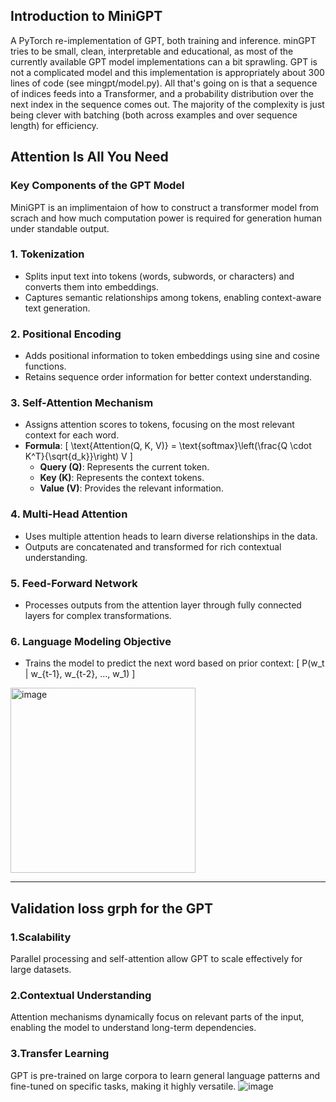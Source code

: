 ## Introduction to MiniGPT
A PyTorch re-implementation of GPT, both training and inference. minGPT tries to be small, clean, interpretable and educational, as most of the currently available GPT model implementations can a bit sprawling. GPT is not a complicated model and this implementation is appropriately about 300 lines of code (see mingpt/model.py). All that's going on is that a sequence of indices feeds into a Transformer, and a probability distribution over the next index in the sequence comes out. The majority of the complexity is just being clever with batching (both across examples and over sequence length) for efficiency.

## Attention Is All You Need
### Key Components of the GPT Model

MiniGPT is an implimentaion of how to construct a transformer model from scrach and how much computation power is required for generation human under standable output. 

### 1. Tokenization
- Splits input text into tokens (words, subwords, or characters) and converts them into embeddings.
- Captures semantic relationships among tokens, enabling context-aware text generation.

### 2. Positional Encoding
- Adds positional information to token embeddings using sine and cosine functions.
- Retains sequence order information for better context understanding.

### 3. Self-Attention Mechanism
- Assigns attention scores to tokens, focusing on the most relevant context for each word.
- **Formula**: 
  \[
  \text{Attention(Q, K, V)} = \text{softmax}\left(\frac{Q \cdot K^T}{\sqrt{d_k}}\right) V
  \]
  - **Query (Q)**: Represents the current token.
  - **Key (K)**: Represents the context tokens.
  - **Value (V)**: Provides the relevant information.

### 4. Multi-Head Attention
- Uses multiple attention heads to learn diverse relationships in the data.
- Outputs are concatenated and transformed for rich contextual understanding.

### 5. Feed-Forward Network
- Processes outputs from the attention layer through fully connected layers for complex transformations.

### 6. Language Modeling Objective
- Trains the model to predict the next word based on prior context:
  \[
  P(w_t | w_{t-1}, w_{t-2}, ..., w_1)
  \]
<img width="296" alt="image" src="https://github.com/user-attachments/assets/910932e4-7f87-47c7-a6c5-0c7c76ad32ab" />


---


## Validation loss grph for the GPT

### 1.Scalability
Parallel processing and self-attention allow GPT to scale effectively for large datasets.
### 2.Contextual Understanding
Attention mechanisms dynamically focus on relevant parts of the input, enabling the model to understand long-term dependencies.
### 3.Transfer Learning
GPT is pre-trained on large corpora to learn general language patterns and fine-tuned on specific tasks, making it highly versatile.
![image](https://github.com/user-attachments/assets/5a665b1e-8a5d-41ba-b416-91b388df731b)
